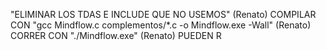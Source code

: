 "ELIMINAR LOS TDAS E INCLUDE QUE NO USEMOS" (Renato)
COMPILAR CON "gcc Mindflow.c complementos/*.c -o Mindflow.exe -Wall" (Renato)
CORRER CON "./Mindflow.exe" (Renato)
PUEDEN R